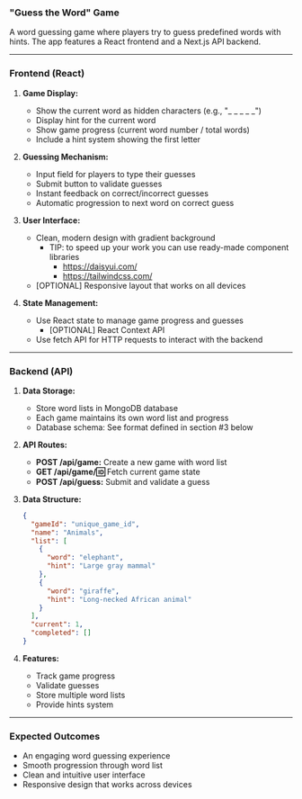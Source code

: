 ### **"Guess the Word" Game**

A word guessing game where players try to guess predefined words with hints. The app features a React frontend and a Next.js API backend.

---

### **Frontend (React)**
1. **Game Display:**
   - Show the current word as hidden characters (e.g., "_ _ _ _ _")
   - Display hint for the current word
   - Show game progress (current word number / total words)
   - Include a hint system showing the first letter

2. **Guessing Mechanism:**
   - Input field for players to type their guesses
   - Submit button to validate guesses
   - Instant feedback on correct/incorrect guesses
   - Automatic progression to next word on correct guess

3. **User Interface:**
   - Clean, modern design with gradient background
      - TIP: to speed up your work you can use ready-made component libraries
         - https://daisyui.com/
         - https://tailwindcss.com/
   - [OPTIONAL] Responsive layout that works on all devices

4. **State Management:**
   - Use React state to manage game progress and guesses
      - [OPTIONAL] React Context API
   - Use fetch API for HTTP requests to interact with the backend

---

### **Backend (API)**
1. **Data Storage:**
   - Store word lists in MongoDB database
   - Each game maintains its own word list and progress
   - Database schema: See format defined in section #3 below

2. **API Routes:**
   - **POST /api/game:** Create a new game with word list
   - **GET /api/game/:id:** Fetch current game state
   - **POST /api/guess:** Submit and validate a guess

3. **Data Structure:**
   ```json
   {
     "gameId": "unique_game_id",
     "name": "Animals",
     "list": [
       {
         "word": "elephant",
         "hint": "Large gray mammal"
       },
       {
         "word": "giraffe",
         "hint": "Long-necked African animal"
       }
     ],
     "current": 1,
     "completed": []
   }
   ```

4. **Features:**
   - Track game progress
   - Validate guesses
   - Store multiple word lists
   - Provide hints system

---

### **Expected Outcomes**
- An engaging word guessing experience
- Smooth progression through word list
- Clean and intuitive user interface
- Responsive design that works across devices